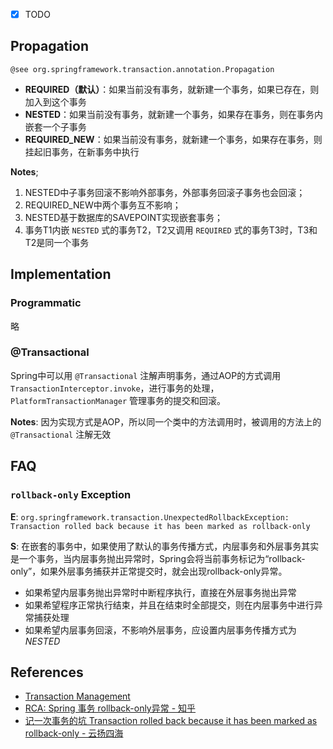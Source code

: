 - [x] TODO

## Propagation

	@see org.springframework.transaction.annotation.Propagation

- **REQUIRED（默认）**：如果当前没有事务，就新建一个事务，如果已存在，则加入到这个事务
- **NESTED**：如果当前没有事务，就新建一个事务，如果存在事务，则在事务内嵌套一个子事务
- **REQUIRED_NEW**：如果当前没有事务，就新建一个事务，如果存在事务，则挂起旧事务，在新事务中执行

**Notes**; 

1. NESTED中子事务回滚不影响外部事务，外部事务回滚子事务也会回滚；
2. REQUIRED_NEW中两个事务互不影响；
3. NESTED基于数据库的SAVEPOINT实现嵌套事务；
4. 事务T1内嵌 `NESTED` 式的事务T2，T2又调用 `REQUIRED` 式的事务T3时，T3和T2是同一个事务

## Implementation

### Programmatic

略

### @Transactional

Spring中可以用 `@Transactional` 注解声明事务，通过AOP的方式调用 `TransactionInterceptor.invoke`，进行事务的处理，`PlatformTransactionManager` 管理事务的提交和回滚。

**Notes**: 因为实现方式是AOP，所以同一个类中的方法调用时，被调用的方法上的 `@Transactional` 注解无效 

## FAQ

### `rollback-only` Exception

**E**: `org.springframework.transaction.UnexpectedRollbackException: Transaction rolled back because it has been marked as rollback-only`

**S**: 在嵌套的事务中，如果使用了默认的事务传播方式，内层事务和外层事务其实是一个事务，当内层事务抛出异常时，Spring会将当前事务标记为“rollback-only”，如果外层事务捕获并正常提交时，就会出现rollback-only异常。

- 如果希望内层事务抛出异常时中断程序执行，直接在外层事务抛出异常
- 如果希望程序正常执行结束，并且在结束时全部提交，则在内层事务中进行异常捕获处理
- 如果希望内层事务回滚，不影响外层事务，应设置内层事务传播方式为*NESTED*

## References

- [Transaction Management](https://docs.spring.io/spring-framework/docs/current/reference/html/data-access.html#transaction)
- [RCA: Spring 事务 rollback-only异常 - 知乎](https://zhuanlan.zhihu.com/p/32720499)
- [记一次事务的坑 Transaction rolled back because it has been marked as rollback-only - 云扬四海](https://yunlongn.github.io/2019/05/06/%E8%AE%B0%E4%B8%80%E6%AC%A1%E4%BA%8B%E5%8A%A1%E7%9A%84%E5%9D%91Transaction-rolled-back-because-it-has-been-marked-as-rollback-only/)